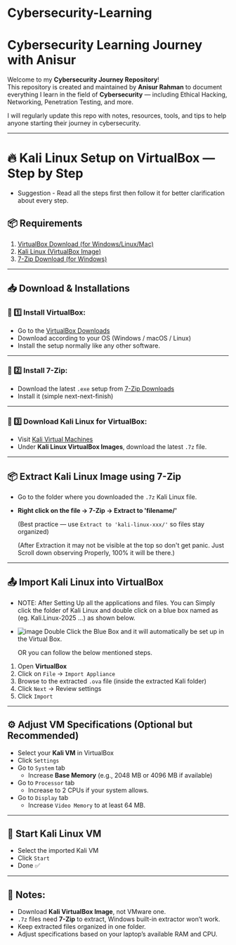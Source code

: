 # Cybersecurity-Learning
# Cybersecurity Learning Journey with Anisur

Welcome to my **Cybersecurity Journey Repository**!  
This repository is created and maintained by **Anisur Rahman** to document everything I learn in the field of **Cybersecurity** — including Ethical Hacking, Networking, Penetration Testing, and more.

I will regularly update this repo with notes, resources, tools, and tips to help anyone starting their journey in cybersecurity.

---

# 🔥 Kali Linux Setup on VirtualBox — Step by Step

- Suggestion - Read all the steps first then follow it for better clarification about every step. 

## 📦 Requirements

1. [VirtualBox Download (for Windows/Linux/Mac)](https://www.virtualbox.org/wiki/Downloads)
2. [Kali Linux (VirtualBox Image)](https://www.kali.org/get-kali/#kali-virtual-machines)
3. [7-Zip Download (for Windows)](https://www.7-zip.org/download.html)

---

## 📥 Download & Installations

### 📌 1️⃣ Install VirtualBox:
- Go to the [VirtualBox Downloads](https://www.virtualbox.org/wiki/Downloads)
- Download according to your OS (Windows / macOS / Linux)
- Install the setup normally like any other software.

---

### 📌 2️⃣ Install 7-Zip:
- Download the latest `.exe` setup from [7-Zip Downloads](https://www.7-zip.org/download.html)
- Install it (simple next-next-finish)

---

### 📌 3️⃣ Download Kali Linux for VirtualBox:
- Visit [Kali Virtual Machines](https://www.kali.org/get-kali/#kali-virtual-machines)
- Under **Kali Linux VirtualBox Images**, download the latest `.7z` file.

---

## 📦 Extract Kali Linux Image using 7-Zip

- Go to the folder where you downloaded the `.7z` Kali Linux file.
- **Right click on the file → 7-Zip → Extract to 'filename/'**
  
  (Best practice — use `Extract to 'kali-linux-xxx/'` so files stay organized)
  
  (After Extraction it may not be visible at the top so don't get panic. Just Scroll down observing Properly, 100% it will be there.)

---

## 📤 Import Kali Linux into VirtualBox

- NOTE: After Setting Up all the applications and files. You can Simply click the folder of Kali Linux and double click on a blue box named as (eg. Kali.Linux-2025 ...) as shown below.
- ![image](https://github.com/user-attachments/assets/e6ee7d88-8584-426e-a032-8f14a2753b73)
  Double Click the Blue Box and it will automatically be set up in the Virtual Box.

  OR you can follow the below mentioned steps.
 
1. Open **VirtualBox**
2. Click on `File` → `Import Appliance`
3. Browse to the extracted `.ova` file (inside the extracted Kali folder)
4. Click `Next` → Review settings
5. Click `Import`

---

## ⚙️ Adjust VM Specifications (Optional but Recommended)

- Select your **Kali VM** in VirtualBox
- Click `Settings`
- Go to `System` tab
  - Increase **Base Memory** (e.g., 2048 MB or 4096 MB if available)
- Go to `Processor` tab
  - Increase to 2 CPUs if your system allows.
- Go to `Display` tab
  - Increase `Video Memory` to at least 64 MB.

---

## 🚀 Start Kali Linux VM

- Select the imported Kali VM
- Click `Start`
- Done ✅

---

## 📌 Notes:

- Download **Kali VirtualBox Image**, not VMware one.
- `.7z` files need **7-Zip** to extract, Windows built-in extractor won’t work.
- Keep extracted files organized in one folder.
- Adjust specifications based on your laptop’s available RAM and CPU.









